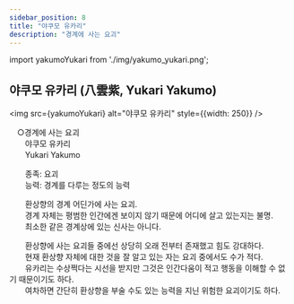 ```yaml
---
sidebar_position: 8
title: "야쿠모 유카리"
description: "경계에 사는 요괴"
---
```


import yakumoYukari from './img/yakumo_yukari.png';

## 야쿠모 유카리 (八雲紫, Yukari Yakumo)

<img src={yakumoYukari} alt="야쿠모 유카리" style={{width: 250}} />

　○경계에 사는 요괴  
　　야쿠모 유카리  
　　Yukari Yakumo  

　　종족: 요괴  
　　능력: 경계를 다루는 정도의 능력  

　　환상향의 경계 어딘가에 사는 요괴.  
　　경계 자체는 평범한 인간에겐 보이지 않기 때문에 어디에 살고 있는지는 불명.  
　　최소한 같은 경계상에 있는 신사는 아니다.  

　　환상향에 사는 요괴들 중에선 상당히 오래 전부터 존재했고 힘도 강대하다.  
　　현재 환상향 자체에 대한 것을 잘 알고 있는 자는 요괴 중에서도 수가 적다.  
　　유카리는 수상쩍다는 시선을 받지만 그것은 인간다움이 적고 행동을 이해할 수 없기 때문이기도 하다.  
　　여차하면 간단히 환상향을 부술 수도 있는 능력을 지닌 위험한 요괴이기도 하다.

